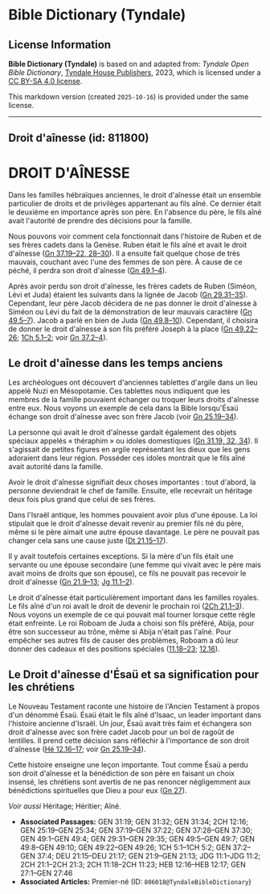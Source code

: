 # Bible Dictionary (Tyndale)

## License Information

**Bible Dictionary (Tyndale)** is based on and adapted from: _Tyndale Open Bible Dictionary_, [Tyndale House Publishers](https://tyndaleopenresources.com/), 2023, which is licensed under a [CC BY-SA 4.0 license](https://creativecommons.org/licenses/by-sa/4.0/legalcode.en).

This markdown version (created `2025-10-16`) is provided under the same license.



--------------------------------

## Droit d'aînesse (id: 811800)

DROIT D'AÎNESSE
===============

Dans les familles hébraïques anciennes, le droit d'aînesse était un ensemble particulier de droits et de privilèges appartenant au fils aîné. Ce dernier était le deuxième en importance après son père. En l'absence du père, le fils aîné avait l'autorité de prendre des décisions pour la famille.

Nous pouvons voir comment cela fonctionnait dans l'histoire de Ruben et de ses frères cadets dans la Genèse. Ruben était le fils aîné et avait le droit d'aînesse ([Gn 37\.19–22, 28–30](https://ref.ly/Gen37:19-Gen37:22,Gen37:28-Gen37:30)). Il a ensuite fait quelque chose de très mauvais, couchant avec l'une des femmes de son père. À cause de ce péché, il perdra son droit d'aînesse ([Gn 49\.1–4](https://ref.ly/Gen49:1-Gen49:4)).

Après avoir perdu son droit d'aînesse, les frères cadets de Ruben (Siméon, Lévi et Juda) étaient les suivants dans la lignée de Jacob ([Gn 29\.31–35](https://ref.ly/Gen29:31-Gen29:35)). Cependant, leur père Jacob décidera de ne pas donner le droit d'aînesse à Siméon ou Lévi du fait de la démonstration de leur mauvais caractère ([Gn 49\.5–7](https://ref.ly/Gen49:5-Gen49:7)). Jacob a parlé en bien de Juda ([Gn 49\.8–10](https://ref.ly/Gen49:8-Gen49:10)). Cependant, il choisira de donner le droit d'aînesse à son fils préféré Joseph à la place ([Gn 49\.22–26](https://ref.ly/Gen49:22-Gen49:26); [1Ch 5\.1–2](https://ref.ly/1Chr5:1-1Chr5:2); voir [Gn 37\.2–4](https://ref.ly/Gen37:2-Gen37:4)).

Le droit d'aînesse dans les temps anciens
-----------------------------------------

Les archéologues ont découvert d'anciennes tablettes d'argile dans un lieu appelé Nuzi en Mésopotamie. Ces tablettes nous indiquent que les membres de la famille pouvaient échanger ou troquer leurs droits d'aînesse entre eux. Nous voyons un exemple de cela dans la Bible lorsqu'Ésaü échange son droit d'aînesse avec son frère Jacob (voir [Gn 25\.19–34](https://ref.ly/Gen25:19-Gen25:34)).

La personne qui avait le droit d'aînesse gardait également des objets spéciaux appelés « théraphim » ou idoles domestiques ([Gn 31\.19, 32, 34](https://ref.ly/Gen31:19,Gen31:32,Gen31:34)). Il s'agissait de petites figures en argile représentant les dieux que les gens adoraient dans leur région. Posséder ces idoles montrait que le fils aîné avait autorité dans la famille.

Avoir le droit d'aînesse signifiait deux choses importantes : tout d'abord, la personne deviendrait le chef de famille. Ensuite, elle recevrait un héritage deux fois plus grand que celui de ses frères.

Dans l'Israël antique, les hommes pouvaient avoir plus d'une épouse. La loi stipulait que le droit d'aînesse devait revenir au premier fils né du père, même si le père aimait une autre épouse davantage. Le père ne pouvait pas changer cela sans une cause juste ([Dt 21\.15–17](https://ref.ly/Deut21:15-Deut21:17)).

Il y avait toutefois certaines exceptions. Si la mère d'un fils était une servante ou une épouse secondaire (une femme qui vivait avec le père mais avait moins de droits que son épouse), ce fils ne pouvait pas recevoir le droit d'aînesse ([Gn 21\.9–13](https://ref.ly/Gen21:9-Gen21:13); [Jg 11\.1–2](https://ref.ly/Judg11:1-Judg11:2)).

Le droit d'aînesse était particulièrement important dans les familles royales. Le fils aîné d'un roi avait le droit de devenir le prochain roi ([2Ch 21\.1–3](https://ref.ly/2Chr21:1-2Chr21:3)). Nous voyons un exemple de ce qui pouvait mal tourner lorsque cette règle était enfreinte. Le roi Roboam de Juda a choisi son fils préféré, Abija, pour être son successeur au trône, même si Abija n'était pas l'aîné. Pour empêcher ses autres fils de causer des problèmes, Roboam a dû leur donner des cadeaux et des positions spéciales ([11\.18–23](https://ref.ly/2Chr11:18-2Chr11:23); [12\.16](https://ref.ly/2Chr12:16)).

Le Droit d'aînesse d'Ésaü et sa signification pour les chrétiens
----------------------------------------------------------------

Le Nouveau Testament raconte une histoire de l'Ancien Testament à propos d'un dénommé Ésaü. Ésaü était le fils aîné d'Isaac, un leader important dans l'histoire ancienne d'Israël. Un jour, Ésaü avait très faim et échangera son droit d'aînesse avec son frère cadet Jacob pour un bol de ragoût de lentilles. Il prend cette décision sans réfléchir à l'importance de son droit d'aînesse ([Hé 12\.16–17](https://ref.ly/Heb12:16-Heb12:17); voir [Gn 25\.19–34](https://ref.ly/Gen25:19-Gen25:34)).

Cette histoire enseigne une leçon importante. Tout comme Ésaü a perdu son droit d'aînesse et la bénédiction de son père en faisant un choix insensé, les chrétiens sont avertis de ne pas renoncer négligemment aux bénédictions spirituelles que Dieu a pour eux ([Gn 27](https://ref.ly/Gen27:1-Gen27:46)).

*Voir aussi* Héritage; Héritier; Aîné.

* **Associated Passages:** GEN 31:19; GEN 31:32; GEN 31:34; 2CH 12:16; GEN 25:19–GEN 25:34; GEN 37:19–GEN 37:22; GEN 37:28–GEN 37:30; GEN 49:1–GEN 49:4; GEN 29:31–GEN 29:35; GEN 49:5–GEN 49:7; GEN 49:8–GEN 49:10; GEN 49:22–GEN 49:26; 1CH 5:1–1CH 5:2; GEN 37:2–GEN 37:4; DEU 21:15–DEU 21:17; GEN 21:9–GEN 21:13; JDG 11:1–JDG 11:2; 2CH 21:1–2CH 21:3; 2CH 11:18–2CH 11:23; HEB 12:16–HEB 12:17; GEN 27:1–GEN 27:46
* **Associated Articles:** Premier-né (ID: `806018@TyndaleBibleDictionary`)

